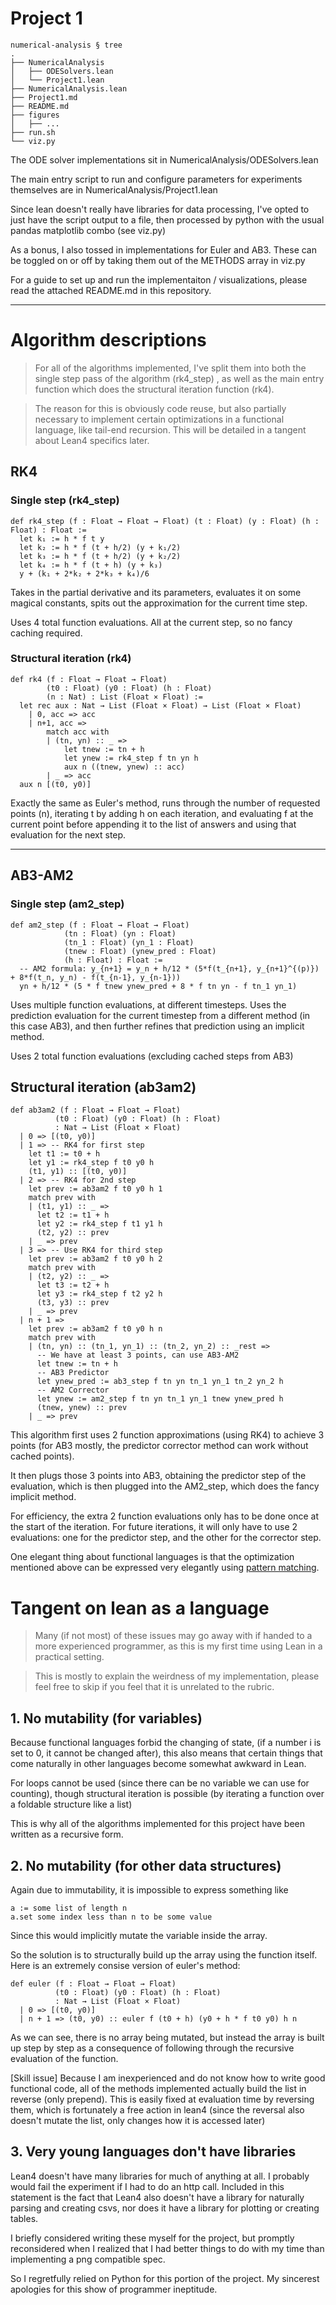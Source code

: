 # Project 1

```
numerical-analysis § tree
.
├── NumericalAnalysis
│   ├── ODESolvers.lean
│   └── Project1.lean
├── NumericalAnalysis.lean
├── Project1.md
├── README.md
├── figures
│   ├── ...
├── run.sh
└── viz.py
```

The ODE solver implementations sit in 
NumericalAnalysis/ODESolvers.lean

The main entry script to run and configure parameters for experiments
themselves are in NumericalAnalysis/Project1.lean

Since lean doesn't really have libraries for data processing,
I've opted to just have the script output to a file, then 
processed by python with the usual pandas matplotlib combo (see
viz.py)

As a bonus, I also tossed in implementations for Euler and AB3. These
can be toggled on or off by taking them out of the METHODS array
in viz.py

For a guide to set up and run the implementaiton / visualizations,
please read the attached README.md in this repository.

---

# Algorithm descriptions

> For all of the algorithms implemented, I've split them
> into both the single step pass of the algorithm (rk4_step)
> , as well as the main entry function which does the 
> structural iteration function (rk4). 

> The reason for this is obviously code reuse, but also partially
> necessary to implement certain optimizations in a functional
> language, like tail-end recursion. This will be detailed in
> a tangent about Lean4 specifics later.

## RK4

### Single step (rk4_step)

```
def rk4_step (f : Float → Float → Float) (t : Float) (y : Float) (h : Float) : Float :=
  let k₁ := h * f t y
  let k₂ := h * f (t + h/2) (y + k₁/2)
  let k₃ := h * f (t + h/2) (y + k₂/2)
  let k₄ := h * f (t + h) (y + k₃)
  y + (k₁ + 2*k₂ + 2*k₃ + k₄)/6
```

Takes in the partial derivative and its parameters, evaluates
it on some magical constants, spits out the approximation for
the current time step.

Uses 4 total function evaluations. All at the current step,
so no fancy caching required.

### Structural iteration (rk4)

```
def rk4 (f : Float → Float → Float)
        (t0 : Float) (y0 : Float) (h : Float)
        (n : Nat) : List (Float × Float) :=
  let rec aux : Nat → List (Float × Float) → List (Float × Float)
    | 0, acc => acc
    | n+1, acc =>
        match acc with
        | (tn, yn) :: _ =>
            let tnew := tn + h
            let ynew := rk4_step f tn yn h
            aux n ((tnew, ynew) :: acc)
        | _ => acc
  aux n [(t0, y0)]
```

Exactly the same as Euler's method, runs through the number
of requested points (n), iterating t by adding h on each iteration,
and evaluating f at the current point before appending it to
the list of answers and using that evaluation for the next step.

---

## AB3-AM2

### Single step (am2_step)

```
def am2_step (f : Float → Float → Float)
            (tn : Float) (yn : Float)
            (tn_1 : Float) (yn_1 : Float)
            (tnew : Float) (ynew_pred : Float)
            (h : Float) : Float :=
  -- AM2 formula: y_{n+1} = y_n + h/12 * (5*f(t_{n+1}, y_{n+1}^{(p)}) + 8*f(t_n, y_n) - f(t_{n-1}, y_{n-1}))
  yn + h/12 * (5 * f tnew ynew_pred + 8 * f tn yn - f tn_1 yn_1)
```

Uses multiple function evaluations, at different timesteps.
Uses the prediction evaluation for the current timestep from a
different method (in this case AB3), and then further refines that
prediction using an implicit method.

Uses 2 total function evaluations (excluding cached steps
from AB3)

## Structural iteration (ab3am2)

```
def ab3am2 (f : Float → Float → Float)
          (t0 : Float) (y0 : Float) (h : Float)
          : Nat → List (Float × Float)
  | 0 => [(t0, y0)]
  | 1 => -- RK4 for first step
    let t1 := t0 + h
    let y1 := rk4_step f t0 y0 h
    (t1, y1) :: [(t0, y0)]
  | 2 => -- RK4 for 2nd step
    let prev := ab3am2 f t0 y0 h 1
    match prev with
    | (t1, y1) :: _ =>
      let t2 := t1 + h
      let y2 := rk4_step f t1 y1 h
      (t2, y2) :: prev
    | _ => prev
  | 3 => -- Use RK4 for third step
    let prev := ab3am2 f t0 y0 h 2
    match prev with
    | (t2, y2) :: _ =>
      let t3 := t2 + h
      let y3 := rk4_step f t2 y2 h
      (t3, y3) :: prev
    | _ => prev
  | n + 1 =>
    let prev := ab3am2 f t0 y0 h n
    match prev with
    | (tn, yn) :: (tn_1, yn_1) :: (tn_2, yn_2) :: _rest =>
      -- We have at least 3 points, can use AB3-AM2
      let tnew := tn + h
      -- AB3 Predictor
      let ynew_pred := ab3_step f tn yn tn_1 yn_1 tn_2 yn_2 h
      -- AM2 Corrector
      let ynew := am2_step f tn yn tn_1 yn_1 tnew ynew_pred h
      (tnew, ynew) :: prev
    | _ => prev
```

This algorithm first uses 2 function approximations (using RK4)
to achieve 3 points (for AB3 mostly, the predictor corrector method
can work without cached points).

It then plugs those 3 points into AB3, obtaining the predictor
step of the evaluation, which is then plugged into the AM2_step,
which does the fancy implicit method.

For efficiency, the extra 2 function evaluations only has to be
done once at the start of the iteration. For future iterations,
it will only have to use 2 evaluations: one for the predictor
step, and the other for the corrector step.

One elegant thing about functional languages is that the optimization
mentioned above can be expressed very elegantly using 
[pattern matching](https://en.wikipedia.org/wiki/Pattern_matching).

# Tangent on lean as a language 

> Many (if not most) of these issues may go away with if handed
> to a more experienced programmer, as this is my first time
> using Lean in a practical setting.

> This is mostly to explain the weirdness of my implementation, 
> please feel free to skip if you feel that it is 
> unrelated to the rubric.

## 1. No mutability (for variables)

Because functional languages forbid the changing of state, (if a
number i is set to 0, it cannot be changed after), this also means
that certain things that come naturally in other languages 
become somewhat awkward in Lean.

For loops cannot be used (since there can be no variable we can
use for counting), though structural iteration is possible (by 
iterating a function over a foldable structure like a list)

This is why all of the algorithms implemented for this project
have been written as a recursive form.

## 2. No mutability (for other data structures)

Again due to immutability, it is impossible to express something like

```
a := some list of length n
a.set some index less than n to be some value
```

Since this would implicitly mutate the variable inside the array.

So the solution is to structurally build up the array using the
function itself. Here is an extremely consise version of euler's
method:

```
def euler (f : Float → Float → Float)
          (t0 : Float) (y0 : Float) (h : Float)
          : Nat → List (Float × Float)
  | 0 => [(t0, y0)]
  | n + 1 => (t0, y0) :: euler f (t0 + h) (y0 + h * f t0 y0) h n
```

As we can see, there is no array being mutated, but instead the array
is built up step by step as a consequence of following through the 
recursive evaluation of the function.

[Skill issue] Because I am inexperienced and do not know how to
write good functional code, all of the methods implemented actually
build the list in reverse (only prepend). This is easily
fixed at evaluation time by reversing them, which is fortunately
a free action in lean4 (since the reversal also doesn't mutate
the list, only changes how it is accessed later)

## 3. Very young languages don't have libraries

Lean4 doesn't have many libraries for much of anything at all.
I probably would fail the experiment if I had to do an http call.
Included in this statement is the fact that Lean4 also doesn't have
a library for naturally parsing and creating csvs, nor does it 
have a library for plotting or creating tables.

I briefly considered writing these myself for the project, but
promptly reconsidered when I realized that I had better things to
do with my time than implementing a png compatible spec.

So I regretfully relied on Python for this portion of the project.
My sincerest apologies for this show of programmer ineptitude.
